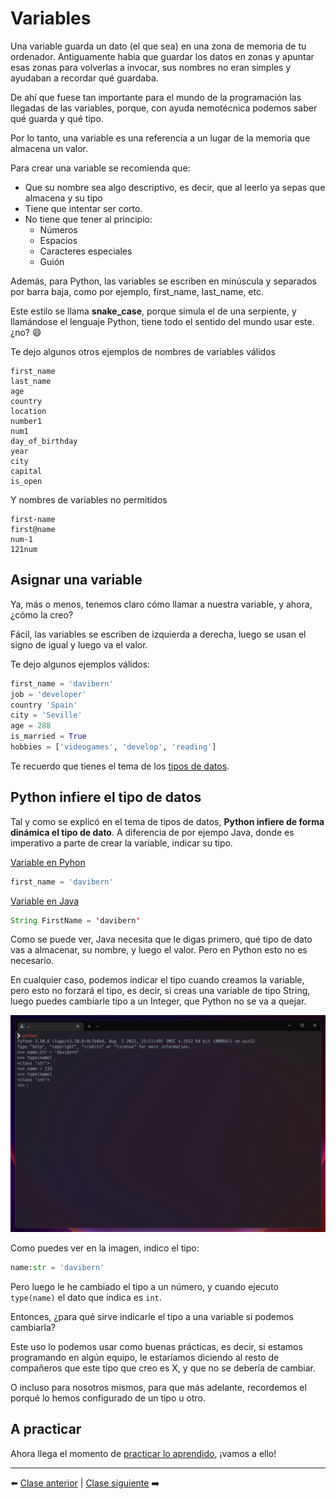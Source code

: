 # Variables

Una variable guarda un dato (el que sea) en una zona de memoria de tu ordenador. Antiguamente habia que guardar los datos en zonas y apuntar esas zonas para volverlas a invocar, sus nombres no eran simples y ayudaban a recordar qué guardaba.

De ahí que fuese tan importante para el mundo de la programación las llegadas de las variables, porque, con ayuda nemotécnica podemos saber qué guarda y qué tipo.

Por lo tanto, una variable es una referencia a un lugar de la memoria que almacena un valor.

Para crear una variable se recomienda que:

* Que su nombre sea algo descriptivo, es decir, que al leerlo ya sepas que almacena y su tipo
* Tiene que intentar ser corto.
* No tiene que tener al principio:
   * Números
   * Espacios
   * Caracteres especiales
   * Guión

Además, para Python, las variables se escriben en minúscula y separados por barra baja, como por ejemplo, first_name, last_name, etc.

Este estilo se llama **snake_case**, porque simula el de una serpiente, y llamándose el lenguaje Python, tiene todo el sentido del mundo usar este. ¿no? 😄

Te dejo algunos otros ejemplos de nombres de variables válidos

```
first_name
last_name
age
country
location
number1
num1
day_of_birthday
year
city
capital
is_open
```

Y nombres de variables no permitidos

```
first-name
first@name
num-1
121num
```

## Asignar una variable

Ya, más o menos, tenemos claro cómo llamar a nuestra variable, y ahora, ¿cómo la creo?

Fácil, las variables se escriben de izquierda a derecha, luego se usan el signo de igual y luego va el valor.

Te dejo algunos ejemplos válidos:

```Python
first_name = 'davibern'
job = 'developer'
country 'Spain'
city = 'Seville'
age = 288
is_married = True
hobbies = ['videogames', 'develop', 'reading']
```

Te recuerdo que tienes el tema de los [tipos de datos](/4%20-%20Tipos%20de%20datos/readme.md).

## Python infiere el tipo de datos

Tal y como se explicó en el tema de tipos de datos, **Python infiere de forma dinámica el tipo de dato**. A diferencia de por ejempo Java, donde es imperativo a parte de crear la variable, indicar su tipo.

<u>Variable en Pyhon</u>

```Python
first_name = 'davibern'
```

<u>Variable en Java</u>

```Java
String FirstName = 'davibern'
```

Como se puede ver, Java necesita que le digas primero, qué tipo de dato vas a almacenar, su nombre, y luego el valor. Pero en Python esto no es necesario.

En cualquier caso, podemos indicar el tipo cuando creamos la variable, pero esto no forzará el tipo, es decir, si creas una variable de tipo String, luego puedes cambiarle tipo a un Integer, que Python no se va a quejar.

![Crear variable en Python](/99%20-%20Imagenes/variables.png)

Como puedes ver en la imagen, indico el tipo:

```Python
name:str = 'davibern'
```

Pero luego le he cambiado el tipo a un número, y cuando ejecuto ```type(name)``` el dato que indica es ```int```.

Entonces, ¿para qué sirve indicarle el tipo a una variable si podemos cambiarla?

Este uso lo podemos usar como buenas prácticas, es decir, si estamos programando en algún equipo, le estaríamos diciendo al resto de compañeros que este tipo que creo es X, y que no se debería de cambiar.

O incluso para nosotros mismos, para que más adelante, recordemos el porqué lo hemos configurado de un tipo u otro.

## A practicar

Ahora llega el momento de [practicar lo aprendido](/7%20-%20Variables/ejercicios_variables.md), ¡vamos a ello!

***

⬅️ [Clase anterior](/6%20-%20Biblioteca%20Est%C3%A1ndar/readme.md) | [Clase siguiente](/8%20-%20Strings/readme.md) ➡️